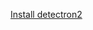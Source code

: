 <a href="https://detectron2.readthedocs.io/en/latest/tutorials/install.html">Install detectron2</a>
